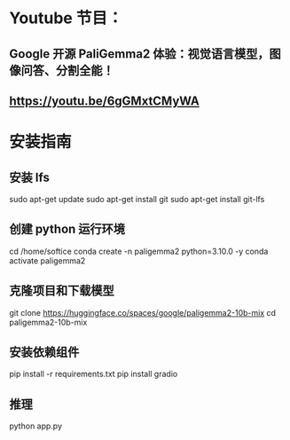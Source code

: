 # Youtube 节目：
## Google 开源 PaliGemma2 体验：视觉语言模型，图像问答、分割全能！
## https://youtu.be/6gGMxtCMyWA

# 安装指南

## 安装 lfs
sudo apt-get update
sudo apt-get install git
sudo apt-get install git-lfs

## 创建 python 运行环境
cd /home/softice
conda create -n paligemma2 python=3.10.0 -y
conda activate paligemma2

## 克隆项目和下载模型
git clone https://huggingface.co/spaces/google/paligemma2-10b-mix
cd paligemma2-10b-mix

## 安装依赖组件
pip install -r requirements.txt
pip install gradio

## 推理
python app.py






